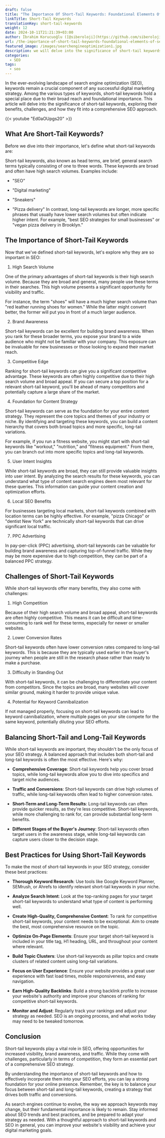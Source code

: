 ```yaml
---
draft: false
title: "The Importance Of Short-Tail Keywords: Foundational Elements Of SEO Success"
linkTitle: Short-Tail Keywords
translationKey: short-tail-keywords
weight: 12
date: 2024-10-11T21:21:39+03:00
author: İbrahim Korucuoğlu ([@siberoloji](https://github.com/siberoloji))
url: /the-importance-of-short-tail-keywords-foundational-elements-of-seo-success/
featured_image: /images/searchengineoptimization1.jpg
description: we will delve into the significance of short-tail keywords, exploring their benefits, challenges, and how they fit into a comprehensive SEO approach.
categories:
  - SEO
tags:
  - seo
---
```

In the ever-evolving landscape of search engine optimization (SEO), keywords remain a crucial component of any successful digital marketing strategy. Among the various types of keywords, short-tail keywords hold a special place due to their broad reach and foundational importance. This article will delve into the significance of short-tail keywords, exploring their benefits, challenges, and how they fit into a comprehensive SEO approach.

{{< youtube "Ed0aOUpgs20" >}}

## What Are Short-Tail Keywords?

Before we dive into their importance, let's define what short-tail keywords are:

Short-tail keywords, also known as head terms, are brief, general search terms typically consisting of one to three words. These keywords are broad and often have high search volumes. Examples include:

* "SEO"

* "Digital marketing"

* "Sneakers"

* "Pizza delivery"
In contrast, long-tail keywords are longer, more specific phrases that usually have lower search volumes but often indicate higher intent. For example, "best SEO strategies for small businesses" or "vegan pizza delivery in Brooklyn."

## The Importance of Short-Tail Keywords

Now that we've defined short-tail keywords, let's explore why they are so important in SEO:

1. High Search Volume

One of the primary advantages of short-tail keywords is their high search volume. Because they are broad and general, many people use these terms in their searches. This high volume presents a significant opportunity for visibility and traffic.

For instance, the term "shoes" will have a much higher search volume than "red leather running shoes for women." While the latter might convert better, the former will put you in front of a much larger audience.

2. Brand Awareness

Short-tail keywords can be excellent for building brand awareness. When you rank for these broader terms, you expose your brand to a wide audience who might not be familiar with your company. This exposure can be invaluable for new businesses or those looking to expand their market reach.

3. Competitive Edge

Ranking for short-tail keywords can give you a significant competitive advantage. These keywords are often highly competitive due to their high search volume and broad appeal. If you can secure a top position for a relevant short-tail keyword, you'll be ahead of many competitors and potentially capture a large share of the market.

4. Foundation for Content Strategy

Short-tail keywords can serve as the foundation for your entire content strategy. They represent the core topics and themes of your industry or niche. By identifying and targeting these keywords, you can build a content hierarchy that covers both broad topics and more specific, long-tail variations.

For example, if you run a fitness website, you might start with short-tail keywords like "workout," "nutrition," and "fitness equipment." From there, you can branch out into more specific topics and long-tail keywords.

5. User Intent Insights

While short-tail keywords are broad, they can still provide valuable insights into user intent. By analyzing the search results for these keywords, you can understand what type of content search engines deem most relevant for these queries. This information can guide your content creation and optimization efforts.

6. Local SEO Benefits

For businesses targeting local markets, short-tail keywords combined with location terms can be highly effective. For example, "pizza Chicago" or "dentist New York" are technically short-tail keywords that can drive significant local traffic.

7. PPC Advertising

In pay-per-click (PPC) advertising, short-tail keywords can be valuable for building brand awareness and capturing top-of-funnel traffic. While they may be more expensive due to high competition, they can be part of a balanced PPC strategy.

## Challenges of Short-Tail Keywords

While short-tail keywords offer many benefits, they also come with challenges:

1. High Competition

Because of their high search volume and broad appeal, short-tail keywords are often highly competitive. This means it can be difficult and time-consuming to rank well for these terms, especially for newer or smaller websites.

2. Lower Conversion Rates

Short-tail keywords often have lower conversion rates compared to long-tail keywords. This is because they are typically used earlier in the buyer's journey when people are still in the research phase rather than ready to make a purchase.

3. Difficulty in Standing Out

With short-tail keywords, it can be challenging to differentiate your content from competitors. Since the topics are broad, many websites will cover similar ground, making it harder to provide unique value.

4. Potential for Keyword Cannibalization

If not managed properly, focusing on short-tail keywords can lead to keyword cannibalization, where multiple pages on your site compete for the same keyword, potentially diluting your SEO efforts.

## Balancing Short-Tail and Long-Tail Keywords

While short-tail keywords are important, they shouldn't be the only focus of your SEO strategy. A balanced approach that includes both short-tail and long-tail keywords is often the most effective. Here's why:

* **Comprehensive Coverage**: Short-tail keywords help you cover broad topics, while long-tail keywords allow you to dive into specifics and target niche audiences.

* **Traffic and Conversions**: Short-tail keywords can drive high volumes of traffic, while long-tail keywords often lead to higher conversion rates.

* **Short-Term and Long-Term Results**: Long-tail keywords can often provide quicker results, as they're less competitive. Short-tail keywords, while more challenging to rank for, can provide substantial long-term benefits.

* **Different Stages of the Buyer's Journey**: Short-tail keywords often target users in the awareness stage, while long-tail keywords can capture users closer to the decision stage.

## Best Practices for Using Short-Tail Keywords

To make the most of short-tail keywords in your SEO strategy, consider these best practices:

* **Thorough Keyword Research**: Use tools like Google Keyword Planner, SEMrush, or Ahrefs to identify relevant short-tail keywords in your niche.

* **Analyze Search Intent**: Look at the top-ranking pages for your target short-tail keywords to understand what type of content is performing well.

* **Create High-Quality, Comprehensive Content**: To rank for competitive short-tail keywords, your content needs to be exceptional. Aim to create the best, most comprehensive resource on the topic.

* **Optimize On-Page Elements**: Ensure your target short-tail keyword is included in your title tag, H1 heading, URL, and throughout your content where relevant.

* **Build Topic Clusters**: Use short-tail keywords as pillar topics and create clusters of related content using long-tail variations.

* **Focus on User Experience**: Ensure your website provides a great user experience with fast load times, mobile responsiveness, and easy navigation.

* **Earn High-Quality Backlinks**: Build a strong backlink profile to increase your website's authority and improve your chances of ranking for competitive short-tail keywords.

* **Monitor and Adjust**: Regularly track your rankings and adjust your strategy as needed. SEO is an ongoing process, and what works today may need to be tweaked tomorrow.

## Conclusion

Short-tail keywords play a vital role in SEO, offering opportunities for increased visibility, brand awareness, and traffic. While they come with challenges, particularly in terms of competition, they form an essential part of a comprehensive SEO strategy.

By understanding the importance of short-tail keywords and how to effectively incorporate them into your SEO efforts, you can lay a strong foundation for your online presence. Remember, the key is to balance your focus between short-tail and long-tail keywords, creating a strategy that drives both traffic and conversions.

As search engines continue to evolve, the way we approach keywords may change, but their fundamental importance is likely to remain. Stay informed about SEO trends and best practices, and be prepared to adapt your strategy as needed. With a thoughtful approach to short-tail keywords and SEO in general, you can improve your website's visibility and achieve your digital marketing goals.
